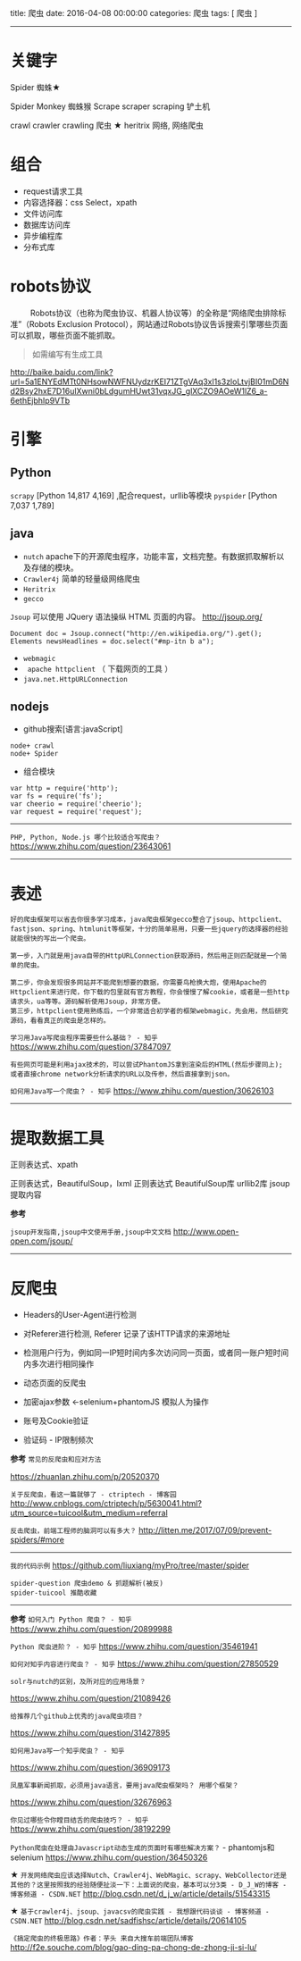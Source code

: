 title: 爬虫
date: 2016-04-08 00:00:00
categories:  爬虫
tags: [ 爬虫 ]


---
# 关键字
Spider       蜘蛛★

Spider Monkey 蜘蛛猴
Scrape scraper scraping      铲土机

crawl crawler crawling     爬虫 ★
heritrix      网络, 网络爬虫 


# 组合
- request请求工具
- 内容选择器：css Select，xpath
- 文件访问库
- 数据库访问库
- 异步编程库
- 分布式库


# robots协议

&emsp; &emsp; Robots协议（也称为爬虫协议、机器人协议等）的全称是“网络爬虫排除标准”（Robots Exclusion Protocol），网站通过Robots协议告诉搜索引擎哪些页面可以抓取，哪些页面不能抓取。
> 如需编写有生成工具


http://baike.baidu.com/link?url=5a1ENYEdMTt0NHsowNWFNUydzrKEI71ZTgVAq3xl1s3zloLtvjBI01mD6Nd2Bsy2hxE7D16ulXwni0bLdgumHUwt31vqxJG_glXCZO9AOeW1lZ6_a-6ethEjbhIp9VTb


# 引擎
## Python 
`scrapy`   [Python  14,817   4,169] ,配合request，urllib等模块
`pyspider`     [Python  7,037   1,789]


## java
- `nutch`
apache下的开源爬虫程序，功能丰富，文档完整。有数据抓取解析以及存储的模块。
- `Crawler4j` 简单的轻量级网络爬虫
- `Heritrix` 
- `gecco`

` Jsoup `  可以使用 JQuery 语法操纵 HTML 页面的内容。  http://jsoup.org/
```
Document doc = Jsoup.connect("http://en.wikipedia.org/").get();
Elements newsHeadlines = doc.select("#mp-itn b a");
```
- ` webmagic `
- ` apache httpclient` （ 下载网页的工具 ）
- ` java.net.HttpURLConnection `


## nodejs

- github搜索[语言:javaScript]
```
node+ crawl
node+ Spider

```
- 组合模块
```
var http = require('http');
var fs = require('fs');
var cheerio = require('cheerio');
var request = require('request');
```


---
`PHP, Python, Node.js 哪个比较适合写爬虫？`
https://www.zhihu.com/question/23643061


---


# 表述
```
好的爬虫框架可以省去你很多学习成本，java爬虫框架gecco整合了jsoup、httpclient、fastjson、spring、htmlunit等框架，十分的简单易用，只要一些jquery的选择器的经验就能很快的写出一个爬虫。
```


```
第一步，入门就是用java自带的HttpURLConnection获取源码，然后用正则匹配就是一个简单的爬虫。

第二步，你会发现很多网站并不能爬到想要的数据，你需要鸟枪换大炮，使用Apache的Httpclient来进行爬，你下载的包里就有官方教程，你会慢慢了解cookie，或者是一些http请求头，ua等等。源码解析使用Jsoup，非常方便。
第三步，httpclient使用熟练后，一个非常适合初学者的框架webmagic，先会用，然后研究源码，看看真正的爬虫是怎样的。
```
`学习用Java写爬虫程序需要些什么基础？ - 知乎`
https://www.zhihu.com/question/37847097


```
有些网页可能是利用ajax技术的，可以尝试PhantomJS拿到渲染后的HTML(然后步骤同上); 或者直接chrome network分析请求的URL以及传参，然后直接拿到json。

```
`如何用Java写一个爬虫？ - 知乎`
https://www.zhihu.com/question/30626103


---

# 提取数据工具
正则表达式、xpath

正则表达式，BeautifulSoup，lxml
正则表达式  BeautifulSoup库  urllib2库
jsoup 提取内容


**参考**

`jsoup开发指南,jsoup中文使用手册,jsoup中文文档`
http://www.open-open.com/jsoup/


---
# 反爬虫
- Headers的User-Agent进行检测
- 对Referer进行检测, Referer 记录了该HTTP请求的来源地址
- 检测用户行为，例如同一IP短时间内多次访问同一页面，或者同一账户短时间内多次进行相同操作

- 动态页面的反爬虫
- 加密ajax参数 <-selenium+phantomJS 模拟人为操作
-  账号及Cookie验证
- 验证码 -  IP限制频次


**参考**
`常见的反爬虫和应对方法`

https://zhuanlan.zhihu.com/p/20520370


`关于反爬虫，看这一篇就够了 - ctriptech - 博客园`
http://www.cnblogs.com/ctriptech/p/5630041.html?utm_source=tuicool&utm_medium=referral


`反击爬虫，前端工程师的脑洞可以有多大？`
http://litten.me/2017/07/09/prevent-spiders/#more


---
 
`我的代码示例`
https://github.com/liuxiang/myPro/tree/master/spider
```
spider-question 爬虫demo & 抓题解析(被反)
spider-tuicool 推酷收藏
```


---


**参考**
`如何入门 Python 爬虫？ - 知乎`
https://www.zhihu.com/question/20899988


`Python 爬虫进阶？ - 知乎`
https://www.zhihu.com/question/35461941


`如何对知乎内容进行爬虫？ - 知乎`
https://www.zhihu.com/question/27850529


`solr与nutch的区别，及所对应的应用场景？`

https://www.zhihu.com/question/21089426


`给推荐几个github上优秀的java爬虫项目？`

https://www.zhihu.com/question/31427895


`如何用Java写一个知乎爬虫？ - 知乎`

https://www.zhihu.com/question/36909173



`凤凰军事新闻抓取，必须用java语言，要用java爬虫框架吗？ 用哪个框架？`

https://www.zhihu.com/question/32676963


`你见过哪些令你瞠目结舌的爬虫技巧？ - 知乎`
https://www.zhihu.com/question/38192299


`Python爬虫在处理由Javascript动态生成的页面时有哪些解决方案？` - phantomjs和selenium
https://www.zhihu.com/question/36450326


★  `开发网络爬虫应该选择Nutch、Crawler4j、WebMagic、scrapy、WebCollector还是其他的？这里按照我的经验随便扯淡一下：上面说的爬虫，基本可以分3类 - D_J_W的博客 - 博客频道 - CSDN.NET`
http://blog.csdn.net/d_j_w/article/details/51543315



★  `基于crawler4j、jsoup、javacsv的爬虫实践 - 我想跟代码谈谈 - 博客频道 - CSDN.NET`
http://blog.csdn.net/sadfishsc/article/details/20614105



`《搞定爬虫的终极思路》作者：芋头 来自大搜车前端团队博客`
http://f2e.souche.com/blog/gao-ding-pa-chong-de-zhong-ji-si-lu/


<!-- more -->
